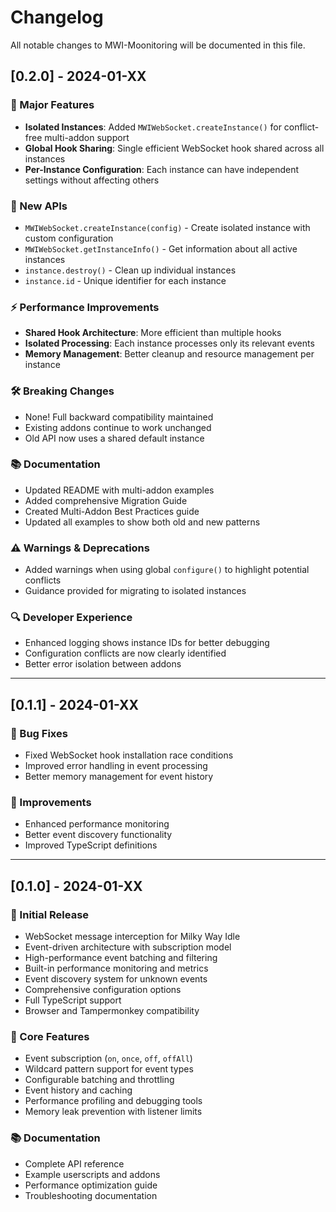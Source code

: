 # Changelog

All notable changes to MWI-Moonitoring will be documented in this file.

## [0.2.0] - 2024-01-XX

### 🎉 Major Features
- **Isolated Instances**: Added `MWIWebSocket.createInstance()` for conflict-free multi-addon support
- **Global Hook Sharing**: Single efficient WebSocket hook shared across all instances
- **Per-Instance Configuration**: Each instance can have independent settings without affecting others

### 🔧 New APIs
- `MWIWebSocket.createInstance(config)` - Create isolated instance with custom configuration
- `MWIWebSocket.getInstanceInfo()` - Get information about all active instances
- `instance.destroy()` - Clean up individual instances
- `instance.id` - Unique identifier for each instance

### ⚡ Performance Improvements
- **Shared Hook Architecture**: More efficient than multiple hooks
- **Isolated Processing**: Each instance processes only its relevant events
- **Memory Management**: Better cleanup and resource management per instance

### 🛠️ Breaking Changes
- None! Full backward compatibility maintained
- Existing addons continue to work unchanged
- Old API now uses a shared default instance

### 📚 Documentation
- Updated README with multi-addon examples
- Added comprehensive Migration Guide
- Created Multi-Addon Best Practices guide
- Updated all examples to show both old and new patterns

### ⚠️ Warnings & Deprecations
- Added warnings when using global `configure()` to highlight potential conflicts
- Guidance provided for migrating to isolated instances

### 🔍 Developer Experience
- Enhanced logging shows instance IDs for better debugging
- Configuration conflicts are now clearly identified
- Better error isolation between addons

---

## [0.1.1] - 2024-01-XX

### 🐛 Bug Fixes
- Fixed WebSocket hook installation race conditions
- Improved error handling in event processing
- Better memory management for event history

### 🔧 Improvements
- Enhanced performance monitoring
- Better event discovery functionality
- Improved TypeScript definitions

---

## [0.1.0] - 2024-01-XX

### 🎉 Initial Release
- WebSocket message interception for Milky Way Idle
- Event-driven architecture with subscription model
- High-performance event batching and filtering
- Built-in performance monitoring and metrics
- Event discovery system for unknown events
- Comprehensive configuration options
- Full TypeScript support
- Browser and Tampermonkey compatibility

### 🔧 Core Features
- Event subscription (`on`, `once`, `off`, `offAll`)
- Wildcard pattern support for event types
- Configurable batching and throttling
- Event history and caching
- Performance profiling and debugging tools
- Memory leak prevention with listener limits

### 📚 Documentation
- Complete API reference
- Example userscripts and addons
- Performance optimization guide
- Troubleshooting documentation